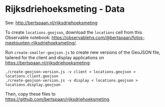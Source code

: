 # Rijksdriehoeksmeting - Data

See: http://bertspaan.nl/rijksdriehoeksmeting

To create `locations.geojson`, download the `locations` cell from this Observable notebook: https://observablehq.com/@bertspaan/fotos-meetpunten-rijksdriehoeksmeting/.

Run `create-smaller-geojson.js` to create new versions of the GeoJSON file, tailered for the client and display applications on https://bertspaan.nl/rijksdriehoeksmeting:

    ./create-geojson-version.js -v client < locations.geojson > locations.client.geojson
    ./create-geojson-version.js -v display < locations.geojson > locations.display.geojson

Then, copy these files to https://github.com/bertspaan/rijksdriehoeksmeting.

